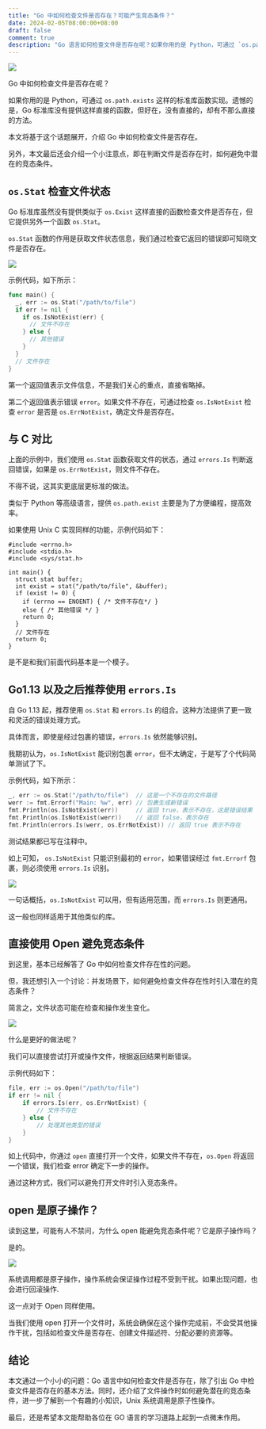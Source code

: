 ```yaml
---
title: "Go 中如何检查文件是否存在？可能产生竞态条件？"
date: 2024-02-05T08:00:00+08:00
draft: false
comment: true
description: "Go 语言如何检查文件是否存在呢？如果你用的是 Python，可通过 `os.path.exists` 这样的标准库函数实现。遗憾的是，Go 标准库没有提供这样直接的函数，但好在，没有直接的，却有不那么直接的方法。"
---
```


![](https://cdn.jsdelivr.net/gh/poloxue/images@2024-02/2024-02-05-check-if-file-exists-in-golang-01.png)

Go 中如何检查文件是否存在呢？

如果你用的是 Python，可通过 `os.path.exists` 这样的标准库函数实现。遗憾的是，Go 标准库没有提供这样直接的函数，但好在，没有直接的，却有不那么直接的方法。

本文将基于这个话题展开，介绍 Go 中如何检查文件是否存在。

另外，本文最后还会介绍一个小注意点，即在判断文件是否存在时，如何避免中潜在的竞态条件。

## `os.Stat` 检查文件状态

Go 标准库虽然没有提供类似于 `os.Exist` 这样直接的函数检查文件是否存在，但它提供另外一个函数 `os.Stat`。

`os.Stat` 函数的作用是获取文件状态信息，我们通过检查它返回的错误即可知晓文件是否存在。

![](https://cdn.jsdelivr.net/gh/poloxue/images@2024-02/2024-02-05-check-if-file-exists-in-golang-02.png)

示例代码，如下所示：

```go
func main() {
  _, err := os.Stat("/path/to/file")
  if err != nil {
    if os.IsNotExist(err) {
      // 文件不存在
    } else {
      // 其他错误
    }
  }
  // 文件存在
}
```

第一个返回值表示文件信息，不是我们关心的重点，直接省略掉。

第二个返回值表示错误 `error`。如果文件不存在，可通过检查 `os.IsNotExist` 检查 `error` 是否是 `os.ErrNotExist`，确定文件是否存在。

## 与 C 对比

上面的示例中，我们使用 `os.Stat` 函数获取文件的状态，通过 `errors.Is` 判断返回错误，如果是 `os.ErrNotExist`，则文件不存在。

不得不说，这其实更底层更标准的做法。

类似于 Python 等高级语言，提供 `os.path.exist` 主要是为了方便编程，提高效率。

如果使用 Unix C 实现同样的功能，示例代码如下：

```clang
#include <errno.h>
#include <stdio.h>
#include <sys/stat.h>

int main() {
  struct stat buffer;
  int exist = stat("/path/to/file", &buffer);
  if (exist != 0) {
    if (errno == ENOENT) { /* 文件不存在*/ } 
    else { /* 其他错误 */ }
    return 0;
  }
  // 文件存在
  return 0;
}
```

是不是和我们前面代码基本是一个模子。

## Go1.13 以及之后推荐使用 `errors.Is`

自 Go 1.13 起，推荐使用 `os.Stat` 和 `errors.Is` 的组合。这种方法提供了更一致和灵活的错误处理方式。

具体而言，即使是经过包裹的错误，`errors.Is` 依然能够识别。

我期初认为，`os.IsNotExist` 能识别包裹 `error`，但不太确定，于是写了个代码简单测试了下。

示例代码，如下所示：

```go
_, err := os.Stat("/path/to/file")  // 这是一个不存在的文件路径
werr := fmt.Errorf("Main: %w", err) // 包裹生成新错误
fmt.Println(os.IsNotExist(err))     // 返回 true，表示不存在，这是错误结果
fmt.Println(os.IsNotExist(werr))    // 返回 false，表示存在
fmt.Println(errors.Is(werr, os.ErrNotExist)) // 返回 true 表示不存在
```

测试结果都已写在注释中。

如上可知， `os.IsNotExist` 只能识别最初的 `error`，如果错误经过 `fmt.Errorf` 包裹，则必须使用 `errors.Is` 识别。

![](https://cdn.jsdelivr.net/gh/poloxue/images@2024-02/2024-02-05-check-if-file-exists-in-golang-03.png)

一句话概括，`os.IsNotExist` 可以用，但有适用范围，而 `errors.Is` 则更通用。

这一般也同样适用于其他类似的库。

## 直接使用 Open 避免竞态条件

到这里，基本已经解答了 Go 中如何检查文件存在性的问题。

但，我还想引入一个讨论：并发场景下，如何避免检查文件存在性时引入潜在的竞态条件？

简言之，文件状态可能在检查和操作发生变化。

![](https://cdn.jsdelivr.net/gh/poloxue/images@2024-02/2024-02-05-check-if-file-exists-in-golang-04.png)

什么是更好的做法呢？

我们可以直接尝试打开或操作文件，根据返回结果判断错误。

示例代码如下：

```go
file, err := os.Open("/path/to/file")
if err != nil {
    if errors.Is(err, os.ErrNotExist) {
        // 文件不存在
    } else {
        // 处理其他类型的错误
    }
}
```

如上代码中，你通过 `open` 直接打开一个文件，如果文件不存在，`os.Open` 将返回一个错误，我们检查 error 确定下一步的操作。

通过这种方式，我们可以避免打开文件时引入竞态条件。

## open 是原子操作？

读到这里，可能有人不禁问，为什么 open 能避免竞态条件呢？它是原子操作吗？

是的。

![](https://cdn.jsdelivr.net/gh/poloxue/images@2024-02/2024-02-05-check-if-file-exists-in-golang-05-v1.png)

系统调用都是原子操作，操作系统会保证操作过程不受到干扰。如果出现问题，也会进行回滚操作.

这一点对于 Open 同样使用。

当我们使用 open 打开一个文件时，系统会确保在这个操作完成前，不会受其他操作干扰，包括如检查文件是否存在、创建文件描述符、分配必要的资源等。

## 结论

本文通过一个小小的问题：Go 语言中如何检查文件是否存在，除了引出 Go 中检查文件是否存在的基本方法。同时，还介绍了文件操作时如何避免潜在的竞态条件，进一步了解到一个有趣的小知识，Unix 系统调用是原子性操作。

最后，还是希望本文能帮助各位在 GO 语言的学习道路上起到一点微末作用。


